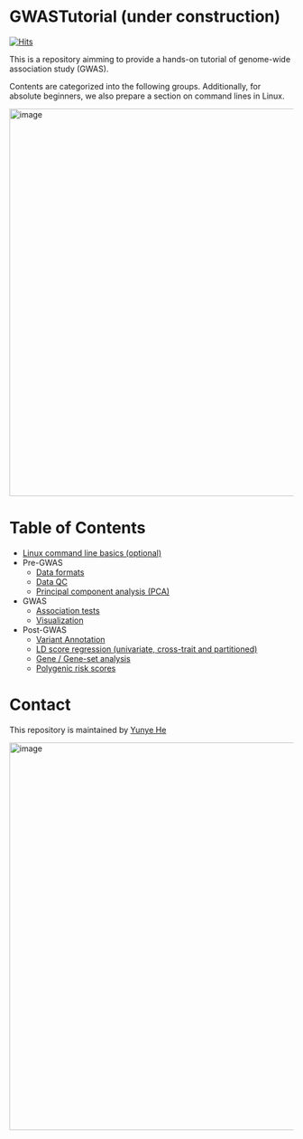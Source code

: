 # GWASTutorial (under construction)

[![Hits](https://hits.seeyoufarm.com/api/count/incr/badge.svg?url=https%3A%2F%2Fgithub.com%2FCloufield%2FGWASTutorial&count_bg=%2379C83D&title_bg=%23555555&icon=&icon_color=%23E7E7E7&title=Views&edge_flat=false)](https://hits.seeyoufarm.com)

This is a repository aimming to provide a hands-on tutorial of genome-wide association study (GWAS). 

Contents are categorized into the following groups. Additionally, for absolute beginners, we also prepare a section on command lines in Linux.

<img width="686" alt="image" src="https://user-images.githubusercontent.com/40289485/209779725-73b62b15-b044-46a4-98ae-ce5db06f93b3.png">

# Table of Contents

- [Linux command line basics (optional)](https://cloufield.github.io/GWASTutorial/02_Linux_basics/)
- Pre-GWAS
    - [Data formats](https://cloufield.github.io/GWASTutorial/03_Data_formats/)
    - [Data QC](https://cloufield.github.io/GWASTutorial/04_Data_QC/)
    - [Principal component analysis (PCA)](https://cloufield.github.io/GWASTutorial/05_PCA/)
- GWAS
    - [Association tests](https://cloufield.github.io/GWASTutorial/06_Association_tests/)
    - [Visualization](https://cloufield.github.io/GWASTutorial/Visualization/)
- Post-GWAS
    - [Variant Annotation](https://cloufield.github.io/GWASTutorial/07_Annotation/)
    - [LD score regression (univariate, cross-trait and partitioned)](https://cloufield.github.io/GWASTutorial/08_LDSC/)
    - [Gene / Gene-set analysis](https://cloufield.github.io/GWASTutorial/09_Gene_based_analysis/)
    - [Polygenic risk scores](https://cloufield.github.io/GWASTutorial/10_PRS/)

# Contact
This repository is maintained by [Yunye He](https://github.com/Cloufield)

<img width="686" alt="image" src="https://user-images.githubusercontent.com/40289485/209780549-54a24fdd-485b-4875-8f40-d6812eb644fe.png">
